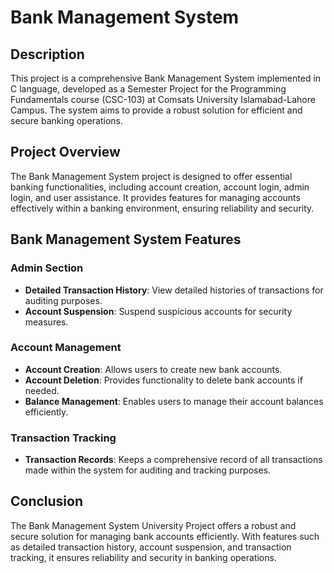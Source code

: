 # Bank Management System

## Description

This project is a comprehensive Bank Management System implemented in C language, developed as a Semester Project for the Programming Fundamentals course (CSC-103) at Comsats University Islamabad-Lahore Campus. The system aims to provide a robust solution for efficient and secure banking operations.

## Project Overview

The Bank Management System project is designed to offer essential banking functionalities, including account creation, account login, admin login, and user assistance. It provides features for managing accounts effectively within a banking environment, ensuring reliability and security.

## Bank Management System Features

### Admin Section

- **Detailed Transaction History**: View detailed histories of transactions for auditing purposes.
- **Account Suspension**: Suspend suspicious accounts for security measures.

### Account Management

- **Account Creation**: Allows users to create new bank accounts.
- **Account Deletion**: Provides functionality to delete bank accounts if needed.
- **Balance Management**: Enables users to manage their account balances efficiently.

### Transaction Tracking

- **Transaction Records**: Keeps a comprehensive record of all transactions made within the system for auditing and tracking purposes.

## Conclusion

The Bank Management System University Project offers a robust and secure solution for managing bank accounts efficiently. With features such as detailed transaction history, account suspension, and transaction tracking, it ensures reliability and security in banking operations.
